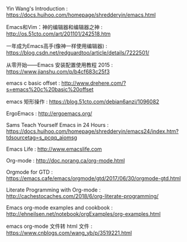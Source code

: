 
Yin Wang's Introduction : https://docs.huihoo.com/homepage/shredderyin/emacs.html

Emacs和Vim：神的编辑器和编辑器之神 : http://os.51cto.com/art/201101/242518.htm

一年成为Emacs高手(像神一样使用编辑器) : https://blog.csdn.net/redguardtoo/article/details/7222501/

从零开始——Emacs 安装配置使用教程 2015 : https://www.jianshu.com/p/b4cf683c25f3

emacs c basic offset : http://www.drehere.com/?s=emacs%20c%20basic%20offset

emacs 矩形操作 : https://blog.51cto.com/debian6anzi/1096082

ErgoEmacs : http://ergoemacs.org/

Sams Teach Yourself Emacs in 24 Hours : https://docs.huihoo.com/homepage/shredderyin/emacs24/index.htm?tdsourcetag=s_pcqq_aiomsg

Emacs Life : http://www.emacslife.com

Org-mode : http://doc.norang.ca/org-mode.html

Orgmode for GTD : https://emacs.cafe/emacs/orgmode/gtd/2017/06/30/orgmode-gtd.html

Literate Programming with Org-mode : http://cachestocaches.com/2018/6/org-literate-programming/

Emacs org-mode examples and cookbook : http://ehneilsen.net/notebook/orgExamples/org-examples.html

emacs org-mode 文件转 html 文件 : https://www.cnblogs.com/wang_yb/p/3519221.html
